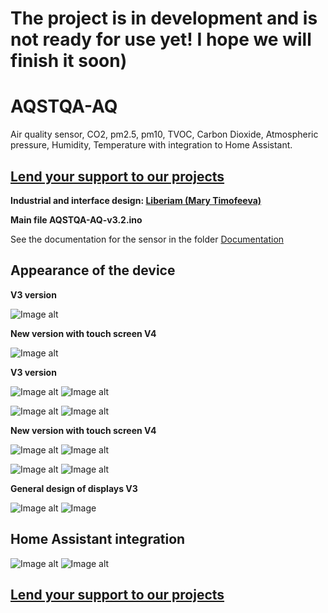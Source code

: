 # The project is in development and is not ready for use yet! I hope we will finish it soon)

# AQSTQA-AQ
Air quality sensor, CO2, pm2.5, pm10, TVOC, Carbon Dioxide, Atmospheric pressure, Humidity, Temperature with integration to Home Assistant.



## [Lend your support to our projects](https://taplink.cc/aqstqa)

 
 
**Industrial and interface design: [Liberiam (Mary Timofeeva)](https://www.linkedin.com/in/mary-timofeeva-184484382/)**

**Main file AQSTQA-AQ-v3.2.ino**

See the documentation for the sensor in the folder [Documentation](https://github.com/stiamon77/AQSTQA-AQ/blob/main/Documentation/Instructions.pdf)

## **Appearance of the device**

**V3 version**

![Image alt](https://github.com/stiamon77/AQSTQA-AQ/blob/main/image/v3l1sm.jpg)

**New version with touch screen V4**

![Image alt](https://github.com/stiamon77/AQSTQA-AQ/blob/main/image/v4l3sm.jpg)

**V3 version**

![Image alt](https://github.com/stiamon77/AQSTQA-AQ/blob/main/image/v3l1sm.jpg) ![Image alt](https://github.com/stiamon77/AQSTQA-AQ/blob/main/image/v3l2sm.jpg)

![Image alt](https://github.com/stiamon77/AQSTQA-AQ/blob/main/image/v3b1sm.jpg) ![Image alt](https://github.com/stiamon77/AQSTQA-AQ/blob/main/image/v3b2sm.jpg)

**New version with touch screen V4**

![Image alt](https://github.com/stiamon77/AQSTQA-AQ/blob/main/image/v4l3sm.jpg) ![Image alt](https://github.com/stiamon77/AQSTQA-AQ/blob/main/image/v4l6sm.jpg)

![Image alt](https://github.com/stiamon77/AQSTQA-AQ/blob/main/image/v4l5sm.jpg) ![Image alt](https://github.com/stiamon77/AQSTQA-AQ/blob/main/image/v4l4sm.jpg)

**General design of displays V3**

![Image alt](https://github.com/stiamon77/AQSTQA-AQ/blob/main/image/Display%20narrow.png)  ![Image](https://github.com/stiamon77/AQSTQA-AQ/blob/main/image/Display%203%20big%20another%20font.png) 

## **Home Assistant integration**

![Image alt](https://github.com/stiamon77/AQSTQA-AQ/blob/main/image/ha1sm.jpg)  ![Image alt](https://github.com/stiamon77/AQSTQA-AQ/blob/main/image/ha2sm.jpg)



## [Lend your support to our projects](https://taplink.cc/aqstqa)


